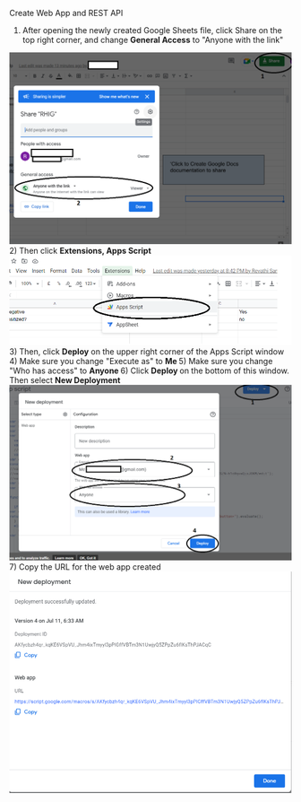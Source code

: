 Create Web App and REST API

1) After opening the newly created Google Sheets file, click Share on the top right corner, and change <b>General Access</b> to "Anyone with the link"
<img src="share.png">  
2) Then click <b> Extensions, Apps Script </b>
<img src="create app.png">
3) Then, click <b>Deploy</b> on the upper right corner of the Apps Script window
4) Make sure you change "Execute as" to <b> Me </b>
5) Make sure you change "Who has access" to <b> Anyone </b>
6) Click <b>Deploy </b> on the bottom of this window.  Then select <b> New Deployment </b>
<img src="deploy.png">
7) Copy the URL for the web app created
<img src ="webapp.png">
